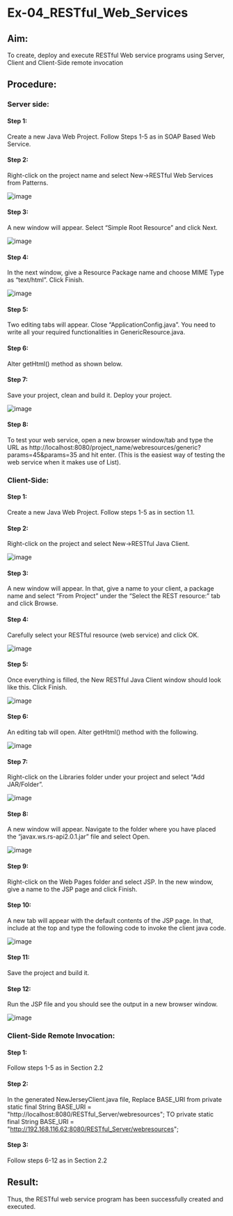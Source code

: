 # Ex-04_RESTful_Web_Services
## Aim:
To create, deploy and execute RESTful Web service programs using Server, Client and Client-Side remote invocation
## Procedure:
### Server side:
#### Step 1: 
Create a new Java Web Project. Follow Steps 1-5 as in SOAP Based Web Service.
#### Step 2: 
Right-click on the project name and select New->RESTful Web Services from Patterns.

![image](https://github.com/nithish143257/Ex-04_RESTful_Web_Services/assets/113762839/9f4dc3f3-383c-4917-a40c-a64cb6a8152b)

#### Step 3:
A new window will appear. Select “Simple Root Resource” and click Next.
 
 ![image](https://github.com/nithish143257/Ex-04_RESTful_Web_Services/assets/113762839/be8348bf-d9eb-48e4-bf7a-ba5a5ed339ee)

#### Step 4:
In the next window, give a Resource Package name and choose MIME Type as “text/html”. Click Finish.

![image](https://github.com/nithish143257/Ex-04_RESTful_Web_Services/assets/113762839/1d79d392-a772-4cfe-94d2-bce62751ee15)

#### Step 5: 
Two editing tabs will appear. Close “ApplicationConfig.java”. You need to write all your required functionalities in GenericResource.java.
#### Step 6:
Alter getHtml() method as shown below.
#### Step 7: 
Save your project, clean and build it. Deploy your project.
 
![image](https://github.com/nithish143257/Ex-04_RESTful_Web_Services/assets/113762839/6ccc004e-aad1-402e-a540-a7b1a7951ea6)

#### Step 8:
To test your web service, open a new browser window/tab and type the URL as http://localhost:8080/project_name/webresources/generic?params=45&params=35 and hit enter. (This is the easiest way of testing the web service when it makes use of List).

### Client-Side:
#### Step 1: 
Create a new Java Web Project. Follow steps 1-5 as in section 1.1.
#### Step 2:
Right-click on the project and select New->RESTful Java Client.

![image](https://github.com/nithish143257/Ex-04_RESTful_Web_Services/assets/113762839/6e7b96ff-6ae1-46a0-9341-55f71419993a)

#### Step 3:
A new window will appear. In that, give a name to your client, a package name and select “From Project” under the “Select the REST resource:” tab and click Browse.

#### Step 4:
Carefully select your RESTful resource (web service) and click OK.
 
![image](https://github.com/nithish143257/Ex-04_RESTful_Web_Services/assets/113762839/204de53f-4a41-4d20-b3d8-a6422d99fcdb)

#### Step 5: 
Once everything is filled, the New RESTful Java Client window should look like this. Click Finish.

![image](https://github.com/nithish143257/Ex-04_RESTful_Web_Services/assets/113762839/0dd73880-f7d0-48ff-9382-1d1635072802)

#### Step 6:
An editing tab will open. Alter getHtml() method with the following.
 
![image](https://github.com/nithish143257/Ex-04_RESTful_Web_Services/assets/113762839/27feb390-ca83-4d5e-ad49-3abae13a6850)

#### Step 7: 
Right-click on the Libraries folder under your project and select “Add JAR/Folder”.

![image](https://github.com/nithish143257/Ex-04_RESTful_Web_Services/assets/113762839/d5b85ede-3ec1-413b-9598-ade462638bd6)

#### Step 8: 
A new window will appear. Navigate to the folder where you have placed the “javax.ws.rs-api2.0.1.jar” file and select Open.
 
![image](https://github.com/nithish143257/Ex-04_RESTful_Web_Services/assets/113762839/49fa5c89-8074-4938-b013-c4e2bb52f974)

#### Step 9: 
Right-click on the Web Pages folder and select JSP. In the new window, give a name to the JSP page and click Finish.
#### Step 10:
A new tab will appear with the default contents of the JSP page. In that, include at the top and type the following code to invoke the client java code.

![image](https://github.com/nithish143257/Ex-04_RESTful_Web_Services/assets/113762839/60e3264c-092c-4e85-86dd-e1e269ed64e5)

#### Step 11:
Save the project and build it.
#### Step 12:
Run the JSP file and you should see the output in a new browser window.
 
![image](https://github.com/nithish143257/Ex-04_RESTful_Web_Services/assets/113762839/8749464b-4baf-418c-9357-2ff46d434996)

### Client-Side Remote Invocation:
#### Step 1: 
Follow steps 1-5 as in Section 2.2
#### Step 2: 
In the generated NewJerseyClient.java file, Replace BASE_URI from private static final String BASE_URI = "http://localhost:8080/RESTful_Server/webresources"; TO private static final String BASE_URI = "http://192.168.116.62:8080/RESTful_Server/webresources";
#### Step 3: 
Follow steps 6-12 as in Section 2.2


## Result:
 Thus, the RESTful web service program has been successfully created and executed.
